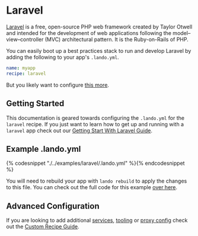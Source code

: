 Laravel
=======

[Laravel](https://laravel.com/) is a free, open-source PHP web framework created by Taylor Otwell and intended for the development of web applications following the model–view–controller (MVC) architectural pattern. It is the Ruby-on-Rails of PHP.

You can easily boot up a best practices stack to run and develop Laravel by adding the following to your app's `.lando.yml`.

```yml
name: myapp
recipe: laravel
```

But you likely want to configure [this more](#example).

Getting Started
---------------

This documentation is geared towards configuring the `.lando.yml` for the `laravel` recipe. If you just want to learn how to get up and running with a `laravel` app check out our [Getting Start With Laravel Guide](./../tutorials/laravel.md).

Example .lando.yml
------------------

{% codesnippet "./../examples/laravel/.lando.yml" %}{% endcodesnippet %}

You will need to rebuild your app with `lando rebuild` to apply the changes to this file. You can check out the full code for this example [over here](https://github.com/lando/lando/tree/master/examples/laravel).

Advanced Configuration
----------------------

If you are looking to add additional [services](./../config/services.md), [tooling](./../config/tooling.md) or [proxy config](./../config/proxy.md) check out the [Custom Recipe Guide](./../tutorials/custom.md).
